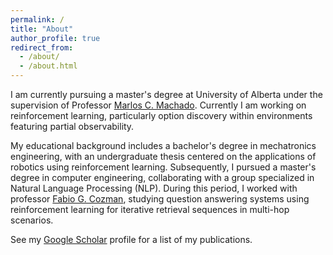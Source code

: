```yaml
---
permalink: /
title: "About"
author_profile: true
redirect_from: 
  - /about/
  - /about.html
---
```


I am currently pursuing a master's degree at University of Alberta under the supervision of Professor [Marlos C. Machado](https://webdocs.cs.ualberta.ca/~machado/). Currently I am working on reinforcement learning, particularly option discovery within environments featuring partial observability. 

My educational background includes a bachelor's degree in mechatronics engineering, with an undergraduate thesis centered on the applications of robotics using reinforcement learning. Subsequently, I pursued a master's degree in computer engineering, collaborating with a group specialized in Natural Language Processing (NLP). During this period, I worked with professor [Fabio G. Cozman](http://sites.poli.usp.br/p/fabio.cozman/), studying question answering systems using reinforcement learning for iterative retrieval sequences in multi-hop scenarios. 

See my [Google Scholar](https://scholar.google.com/citations?user=eJ_3L-EAAAAJ) profile for a list of my publications.
